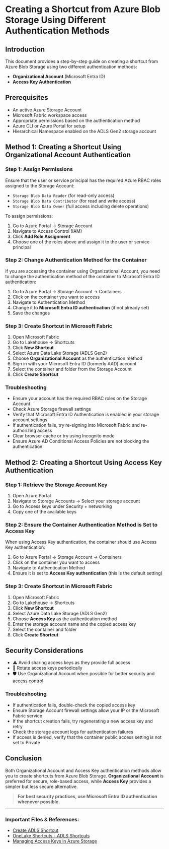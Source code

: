 # Creating a Shortcut from Azure Blob Storage Using Different Authentication Methods

## Introduction

This document provides a step-by-step guide on creating a shortcut from Azure Blob Storage using two different authentication methods:

- **Organizational Account** (Microsoft Entra ID)
- **Access Key Authentication**

## Prerequisites

- An active Azure Storage Account
- Microsoft Fabric workspace access
- Appropriate permissions based on the authentication method
- Azure CLI or Azure Portal for setup
- Hierarchical Namespace enabled on the ADLS Gen2 storage account

## Method 1: Creating a Shortcut Using Organizational Account Authentication

### Step 1: Assign Permissions

Ensure that the user or service principal has the required Azure RBAC roles assigned to the Storage Account:

- `Storage Blob Data Reader` (for read-only access)
- `Storage Blob Data Contributor` (for read and write access)
- `Storage Blob Data Owner` (full access including delete operations)

To assign permissions:

1. Go to Azure Portal → Storage Account
2. Navigate to Access Control (IAM)
3. Click **Add Role Assignment**
4. Choose one of the roles above and assign it to the user or service principal

### Step 2: Change Authentication Method for the Container

If you are accessing the container using Organizational Account, you need to change the authentication method of the container to Microsoft Entra ID authentication:

1. Go to Azure Portal → Storage Account → Containers
2. Click on the container you want to access
3. Navigate to Authentication Method
4. Change it to **Microsoft Entra ID authentication** (if not already set)
5. Save the changes

### Step 3: Create Shortcut in Microsoft Fabric

1. Open Microsoft Fabric
2. Go to Lakehouse → Shortcuts
3. Click **New Shortcut**
4. Select Azure Data Lake Storage (ADLS Gen2)
5. Choose **Organizational Account** as the authentication method
6. Sign in with your Microsoft Entra ID (formerly AAD) account
7. Select the container and folder from the Storage Account
8. Click **Create Shortcut**

### Troubleshooting

- Ensure your account has the required RBAC roles on the Storage Account
- Check Azure Storage firewall settings
- Verify that Microsoft Entra ID Authentication is enabled in your storage account settings
- If authentication fails, try re-signing into Microsoft Fabric and re-authorizing access
- Clear browser cache or try using Incognito mode
- Ensure Azure AD Conditional Access Policies are not blocking the authentication

## Method 2: Creating a Shortcut Using Access Key Authentication

### Step 1: Retrieve the Storage Account Key

1. Open Azure Portal
2. Navigate to Storage Accounts → Select your storage account
3. Go to Access keys under Security + networking
4. Copy one of the available keys

### Step 2: Ensure the Container Authentication Method is Set to Access Key

When using Access Key authentication, the container should use Access Key authentication:

1. Go to Azure Portal → Storage Account → Containers
2. Click on the container you want to access
3. Navigate to Authentication Method
4. Ensure it is set to **Access Key authentication** (this is the default setting)

### Step 3: Create Shortcut in Microsoft Fabric

1. Open Microsoft Fabric
2. Go to Lakehouse → Shortcuts
3. Click **New Shortcut**
4. Select Azure Data Lake Storage (ADLS Gen2)
5. Choose **Access Key** as the authentication method
6. Enter the storage account name and the copied access key
7. Select the container and folder
8. Click **Create Shortcut**

## Security Considerations

- ⚠️ Avoid sharing access keys as they provide full access
- 🔄 Rotate access keys periodically
- 🛡️ Use Organizational Account when possible for better security and access control

### Troubleshooting

- If authentication fails, double-check the copied access key
- Ensure Storage Account firewall settings allow your IP or the Microsoft Fabric service
- If the shortcut creation fails, try regenerating a new access key and retry
- Check the storage account logs for authentication failures
- If access is denied, verify that the container public access setting is not set to Private

## Conclusion

Both Organizational Account and Access Key authentication methods allow you to create shortcuts from Azure Blob Storage. **Organizational Account** is preferred for secure, role-based access, while **Access Key** provides a simpler but less secure alternative.

> **For best security practices, use Microsoft Entra ID authentication whenever possible.**

---

### Important Files & References:

- [Create ADLS Shortcut](https://learn.microsoft.com/en-us/fabric/onelake/create-adls-shortcut)
- [OneLake Shortcuts - ADLS Shortcuts](https://learn.microsoft.com/en-us/fabric/onelake/onelake-shortcuts)
- [Managing Access Keys in Azure Storage](https://learn.microsoft.com/en-us/azure/storage/common/storage-account-keys-manage)
